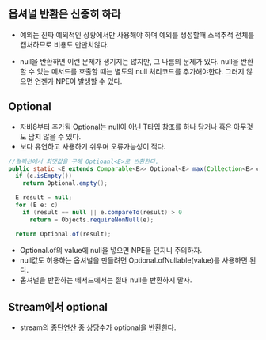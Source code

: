 ## 옵셔널 반환은 신중히 하라
  - 예외는 진짜 예외적인 상황에서만 사용해야 하며
  예외를 생성할때 스택추적 전체를 캡처하므로 비용도 만만치않다.
  
  - null을 반환하면 이런 문제가 생기지는 않지만, 그 나름의 문제가 있다.
  null을 반환할 수 있는 메서드를 호출할 때는 별도의 null 처리코드를 추가해야한다.
  그러지 않으면 언젠가 NPE이 발생할 수 있다.
  
## Optional
  - 자바8부터 추가됨
  Optional<T>는 null이 아닌 T타입 참조를 하나 담거나 혹은 아무것도 담지 않을 수 있다.
  - 보다 유연하고 사용하기 쉬우며 오류가능성이 적다.
  ```java
  //컬렉션에서 최댓값을 구해 Optioanl<E>로 반환한다.
  public static <E extends Comparable<E>> Optional<E> max(Collection<E> c) {
    if (c.isEmpty())
      return Optional.empty();
  
    E result = null;
    for (E e: c)
      if (result == null || e.compareTo(result) > 0
        return = Objects.requireNonNull(e);
  
    return Optional.of(result);
  ```
  - Optional.of의 value에 null을 넣으면 NPE을 던지니 주의하자.
  - null값도 허용하는 옵셔널을 만들려면 Optional.ofNullable(value)를 사용하면 된다.
  - 옵셔널을 반환하는 메서드에서는 절대 null을 반환하지 말자.
  
## Stream에서 optional
  - stream의 종단연산 중 상당수가 optional을 반환한다.
